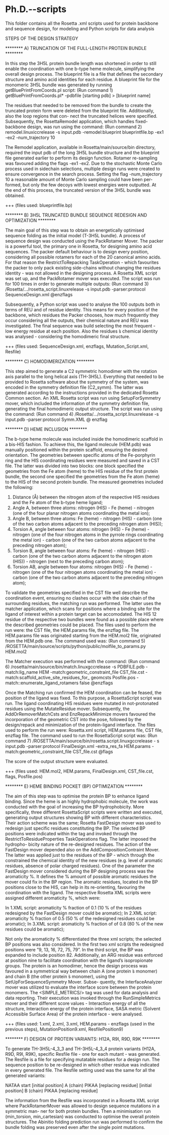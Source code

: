 # Ph.D.--scripts
This folder contains all the Rosetta .xml scripts used for protein backbone and sequence design, for modeling and Python scripts for data analysis


STEPS OF THE DESIGN STRATEGY

******** A) TRUNCATION OF THE FULL-LENGTH PROTEIN BUNDLE ********

In this step the 3H5L protein bundle length was shortened in order to still enable the coordination with one b-type heme molecule, simplifying the overall design process. The blueprint file is a file that defines the secondary structure and amino acid identities for each residue. A blueprint file for the monomeric 3H5L bundle was generated by running getBluePrintFromCoords.pl script:
(Run command 1)
getBluePrintFromCoords.pl* -pdbfile [starting pdb] > [blueprint name]

The residues that needed to be removed from the bundle to create the truncated protein form were deleted from the blueprint file. Additionally, also the loop regions that con- nect the truncated helices were specified. Subsequently, the RosettaRemodel application, which handles fixed-backbone design, was run using the command:
(Run command 2)
remodel.linuxiccrelease -s input.pdb -remodel:blueprint blueprintfile.bp -ex1 -ex2 -num_trajectory 10

The Remodel application, available in Rosetta/main/source/bin directory, required the input pdb of the long 3H5L bundle structure and the blueprint file generated earlier to perform its design function. Rotamer re-sampling was favoured adding the flags -ex1 -ex2. Due to the stochastic Monte Carlo process used in sidechain selections, multiple design runs were created to ensure convergence in the search process. Setting the flag -num_trajectory 10 a reasonable amount of Monte Carlo sampling could have been per- formed, but only the few decoys with lowest energies were outputted. At the end of this process, the truncated version of the 3H5L bundle was obtained.


+++ (files used: blueprintfile.bp)










******** B) 3H5L TRUNCATED BUNDLE SEQUENCE REDESIGN AND OPTIMIZATION ********

The main goal of this step was to obtain an energetically optimised sequence folding as the initial model (T-3H5L bundle). A process of sequence design was conducted using the PackRotamer Mover. The packer is a powerful tool, the primary one in Rosetta, for designing amino acid sequences. The packer default behaviour is to design every position, considering all possible rotamers for each of the 20 canonical amino acids. For that reason the RestrictToRepacking TaskOperation - which favourites the packer to only pack existing side-chains without changing the residues identity - was not allowed in the designing process. A Rosetta XML script was set up, and the PackRotamer mover was executed. The script was run for 100 times in order to generate multiple outputs:
(Run command 3)
/Rosetta/.../rosetta_script.linuxrelease -s input.pdb -parser:protocol SequenceDesign.xml @enzflags

Subsequently, a Python script was used to analyse the 100 outputs both in terms of REU and of residue identity. This means for every position of the backbone, which residues the Packer chooses, how much frequently they occur considering all the outputs, their chemical nature and REU was investigated. The final sequence was build selecting the most frequent - low energy residue at each position. Also the residues ́s chemical identity was analysed - considering the homodimeric final structure.

+++ (files used: SequenceDesign.xml, enzflags, Mutation_Script.xml, Resfile)














******** C) HOMODIMERIZATION ********

This step aimed to generate a C2 symmetric homodimer with the rotation axis parallel to the long helical axis (TH-3H5L). Everything that needed to be provided to Rosetta software about the symmetry of the system, was encoded in the symmetry definition file (C2_symm). The latter was generated according to the instructions provided in the dedicated Rosetta Common section. An XML Rosetta script was run using SetupForSymmetry mover, which included the information of the symmetry definition file, generating the final homodimeric output structure. The script was run using the command:
(Run command 4)
/Rosetta/.../rosetta_script.linuxrelease -s input.pdb -parser:protocol Symm.XML @ enzflag






******** D) HEME INCLUSION ********

The b-type heme molecule was included inside the homodimeric scaffold in a bis-HIS fashion. To achieve this, the ligand molecule (HEM.pdb) was manually positioned within the protein scaffold, ensuring the desired orientation. The geometries between specific atoms of the Fe-porphyrin ring and the HIS coordinating residues were measured and saved in a CST file. The latter was divided into two blocks: one block specified the geometries from the Fe atom (heme) to the HIS residue of the first protein bundle, the second one specified the geometries from the Fe atom (heme) to the HIS of the second protein bundle. The measured geometries included the following:
1) Distance (Å) between the nitrogen atom of the respective HIS residues and the Fe atom of the b-type heme ligand;
2) Angle A, between three atoms: nitrogen (HIS) - Fe (heme) - nitrogen (one of the four planar nitrogen atoms coordinating the metal ion);
3) Angle B, between three atoms: Fe (heme) - nitrogen (HIS) - carbon (one of the two carbon atoms adjacent to the preceding nitrogen atom (HIS));
4) Torsion A, angle between four atoms: nitrogen (HIS) - Fe (heme) - nitrogen (one of the four nitrogen atoms in the pyrrole rings coordinating the metal ion) - carbon (one of the two carbon atoms adjacent to the preceding nitrogen atom);
5) Torsion B, angle between four atoms: Fe (heme) - nitrogen (HIS) - carbon (one of the two carbon atoms adjacent to the nitrogen atom (HIS)) - nitrogen (next to the preceding carbon atom);
6) Torsion AB, angle between four atoms: nitrogen (HIS) - Fe (heme) - nitrogen (one of the four nitrogen atoms coordinating the metal ion) - carbon (one of the two carbon atoms adjacent to the preceding nitrogen atom);

To validate the geometries specified in the CST file well describe the coordination event, ensuring no clashes occur with the side chain of the surrounding residues, the matching run was performed. The latter uses the matcher application, which scans for positions where a binding site for the ligand of interest within a protein target can be accomodated. The HIS 12 residue of the respective two bundles were found as a possible place where the described geometries could be placed. The files used to perform the run were: the CST file, the HEM.params file, the enzflag file. The HEM.params file was originated starting from the HEM.mol2 file, originated from the HEM.pdb one. The command used was:
(Run command 5) /ROSETTA/main/source/scripts/python/public/molfile_to_params.py HEM.mol2

The Matcher execution was performed with the command:
(Run command 6)
/rosetta/main/source/bin/match.linuxgccrelease -s PDBFILE.pdb -match:lig_name HEM -match:geometric_constraint_file CST_file.cst -match:scaffold_active_site_residues_for_ geomcsts Posfile.pos -match::enumerate_ligand_rotamers false @enzflags

Once the Matching run confirmed the HEM coordination can be feased, the position of the ligand was fixed. To this purpose, a RosettaScript script was run. The ligand coordinating HIS residues were mutated in not-protonated residues using the MutateResidue mover. Subsequently, the AddOrRemoverMatchCsts and EnzRepackMinimize movers favoured the incorporation of the geometric CST into the pose, followed by the design/repack and minimization of the protein-ligand interface. The files used to perform the run were: Rosetta.xml script, HEM.params file, CST file, enzflag file. The command used to run the RosettaScript script was:
(Run command 7) /ROSETTA/main/source/bin/rosetta.script.linuxgccrelease - s input.pdb -parser:protocol FinalDesign.xml -extra_res_fa HEM.params -match:geometric_constraint_file CST_file.cst @flags

The score of the output structure were evaluated.


+++ (files used: HEM.mol2, HEM.params, FinalDesign.xml, CST_file.cst, flags, Posfile.pos)











******** E) HEME BINDING POCKET (BP) OPTIMIZATION ********

The aim of this step was to optimise the protein BP to enhance ligand binding. Since the heme is an highly hydrophobic molecule, the work was conducted with the goal of increasing the BP hydrophobicity. More specifically, three different RosettaScript scripts were written and executed, generating output structures showing BP with different characteristics. Their action scheme was the same; Rosetta FastDesign mover was used to redesign just specific residues constituting the BP. The selected BP positions were indicated within the <RESIDUESELECTOR/> tag and invoked through the RestrictToResidueProperties TaskOperations flag. The latter imposed the hydropho- bicity nature of the re-designed residues. The action of the FastDesign mover depended also on the AddCompositionContraint Mover. The latter was applied just to the residues of the BP - which through the <Comp subtag/> constrained the chemical identity of the new residues (e.g. level of aromatic residues, absence of polar charged residues). One of the parameter the FastDesign mover considered during the BP designing process was the aromaticity %. It defines the % amount of possible aromatic residues the mover could fix in the BP region. The aromatic residues, located in the BP positions close to the HIS, can help in its re-orienting, favouring the coordination with the ligand. The respective Rosetta XML scripts were assigned different aromaticity %, which were:

In 1.XML script: aromaticity % fraction of 0.1 (10 % of the residues redesigned by the FastDesign mover could be aromatic);
In 2.XML script: aromaticity % fraction of 0.5 (50 % of the redesigned residues could be aromatic);
In 3.XML script: aromaticity % fraction of of 0.8 (80 % of the new residues could be aromatic);

Not only the aromaticity % differentiated the three xml scripts; the selected BP positions was also considered. In the first two xml scripts the redesigned positions were ”9, 13, 16, 72, 75, 79”. In the third script, the BP was expanded to include position 82. Additionally, an ARG residue was enforced at position nine to facilitate coordination with the ligand’s isopropionate groups. The protein is an homodimer, hence the design process was favoured in a symmetrical way between chain A (one protein ́s monomer) and chain B (the other protein ́s monomer), using the SetUpForSequenceSymmetry Mover. Subse- quently, the InterfaceAnalyzer mover was utilized to evaluate the interface score between the protein monomers. The <SIMPLE_METRICS/> tag was used for data analysis and data reporting. Their execution was invoked through the RunSimpleMetrics mover and their different score values - Interaction energy of all the structure, Interaction energy of the protein interface, SASA metric (Solvent Accessible Surface Area) of the protein interface - were analysed.


+++ (files used: 1.xml, 2.xml, 3.xml, HEM.params - enzflags (used in the previous steps), MutationPosition9.xml, ResfilePosition9)










******** F) DESIGN OF PROTEIN VARIANTS: H12A, R9I, R9D, R9K ********

To generate TH-3H5L-4_3_3 and TH-3H5L-4_3_4 protein variants (H12A, R9D, R9I, R9K), specific Resfile file - one for each mutant - was generated. The Resfile is a file for specifying mutatable residues for a design run. The sequence position to be re-designed in which other residue was indicated in every generated file. The Resfile setting used was the same for all the generated variants:

NATAA start
[initial position] A (chain) PIKAA [replacing residue]
[initial position] B (chain) PIKAA [replacing residue]

The information from the Resfile was incorporated in a Rosetta XML script where PackRotamerMover was allowed to design sequence mutations in a symmetric man- ner for both protein bundles. Then a minimisation run (min_torsion, min_cartesian) was conducted to optimise the overall protein structures. The Abinitio folding prediction run was performed to confirm the bundle folding was preserved even after the single point mutations.














